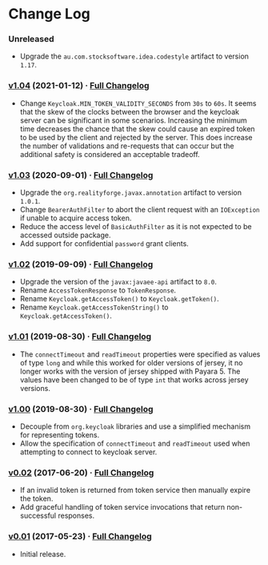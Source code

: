 # Change Log

### Unreleased

* Upgrade the `au.com.stocksoftware.idea.codestyle` artifact to version `1.17`.

### [v1.04](https://github.com/realityforge/keycloak-jaxrs-client-authfilter/tree/v1.04) (2021-01-12) · [Full Changelog](https://github.com/realityforge/keycloak-jaxrs-client-authfilter/compare/v1.03...v1.04)

* Change `Keycloak.MIN_TOKEN_VALIDITY_SECONDS` from `30s` to `60s`. It seems that the skew of the clocks between the browser and the keycloak server can be significant in some scenarios. Increasing the minimum time decreases the chance that the skew could cause an expired token to be used by the client and rejected by the server. This does increase the number of validations and re-requests that can occur but the additional safety is considered an acceptable tradeoff.

### [v1.03](https://github.com/realityforge/keycloak-jaxrs-client-authfilter/tree/v1.03) (2020-09-01) · [Full Changelog](https://github.com/realityforge/keycloak-jaxrs-client-authfilter/compare/v1.02...v1.03)

* Upgrade the `org.realityforge.javax.annotation` artifact to version `1.0.1`.
* Change `BearerAuthFilter` to abort the client request with an `IOException` if unable to acquire access token.
* Reduce the access level of `BasicAuthFilter`  as it is not expected to be accessed outside package.
* Add support for confidential `password` grant clients.

### [v1.02](https://github.com/realityforge/keycloak-jaxrs-client-authfilter/tree/v1.02) (2019-09-09) · [Full Changelog](https://github.com/realityforge/keycloak-jaxrs-client-authfilter/compare/v1.01...v1.02)

* Upgrade the version of the `javax:javaee-api` artifact to `8.0`.
* Rename `AccessTokenResponse` to `TokenResponse`.
* Rename `Keycloak.getAccessToken()` to `Keycloak.getToken()`.
* Rename `Keycloak.getAccessTokenString()` to `Keycloak.getAccessToken()`.

### [v1.01](https://github.com/realityforge/keycloak-jaxrs-client-authfilter/tree/v1.01) (2019-08-30) · [Full Changelog](https://github.com/realityforge/keycloak-jaxrs-client-authfilter/compare/v1.00...v1.01)

* The `connectTimeout` and `readTimeout` properties were specified as values of type `long` and while this worked for older versions of jersey, it no longer works with the version of jersey shipped with Payara 5. The values have been changed to be of type `int` that works across jersey versions.

### [v1.00](https://github.com/realityforge/keycloak-jaxrs-client-authfilter/tree/v1.00) (2019-08-30) · [Full Changelog](https://github.com/realityforge/keycloak-jaxrs-client-authfilter/compare/v0.2...v1.00)

* Decouple from `org.keycloak` libraries and use a simplified mechanism for representing tokens.
* Allow the specification of `connectTimeout` and `readTimeout` used when attempting to connect to keycloak server.

### [v0.02](https://github.com/realityforge/keycloak-jaxrs-client-authfilter/tree/v0.02) (2017-06-20) · [Full Changelog](https://github.com/realityforge/keycloak-jaxrs-client-authfilter/compare/v0.01...v0.02)

* If an invalid token is returned from token service then manually expire the token.
* Add graceful handling of token service invocations that return non-successful responses.

### [v0.01](https://github.com/realityforge/keycloak-jaxrs-client-authfilter/tree/v0.01) (2017-05-23) · [Full Changelog](https://github.com/realityforge/keycloak-jaxrs-client-authfilter/compare/2f4de506384500d535a86ba282d7e082db59936b...v0.01)

* Initial release.
